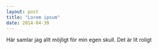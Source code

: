```yaml
---
layout: post
title: "Lorem ipsum"
date: 2014-04-30
---
```


Här samlar jag allt möjligt för min egen skull. Det är lit roligt
